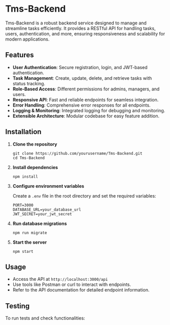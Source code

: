 # Tms-Backend

Tms-Backend is a robust backend service designed to manage and streamline tasks efficiently. It provides a RESTful API for handling tasks, users, authentication, and more, ensuring responsiveness and scalability for modern applications.

## Features

- **User Authentication**: Secure registration, login, and JWT-based authentication.
- **Task Management**: Create, update, delete, and retrieve tasks with status tracking.
- **Role-Based Access**: Different permissions for admins, managers, and users.
- **Responsive API**: Fast and reliable endpoints for seamless integration.
- **Error Handling**: Comprehensive error responses for all endpoints.
- **Logging & Monitoring**: Integrated logging for debugging and monitoring.
- **Extensible Architecture**: Modular codebase for easy feature addition.

## Installation

1. **Clone the repository**
    ```
    git clone https://github.com/yourusername/Tms-Backend.git
    cd Tms-Backend
    ```

2. **Install dependencies**
    ```
    npm install
    ```

3. **Configure environment variables**

    Create a `.env` file in the root directory and set the required variables:
    ```
    PORT=3000
    DATABASE_URL=your_database_url
    JWT_SECRET=your_jwt_secret
    ```

4. **Run database migrations**
    ```
    npm run migrate
    ```

5. **Start the server**
    ```
    npm start
    ```

## Usage

- Access the API at `http://localhost:3000/api`
- Use tools like Postman or curl to interact with endpoints.
- Refer to the API documentation for detailed endpoint information.

## Testing

To run tests and check functionalities: